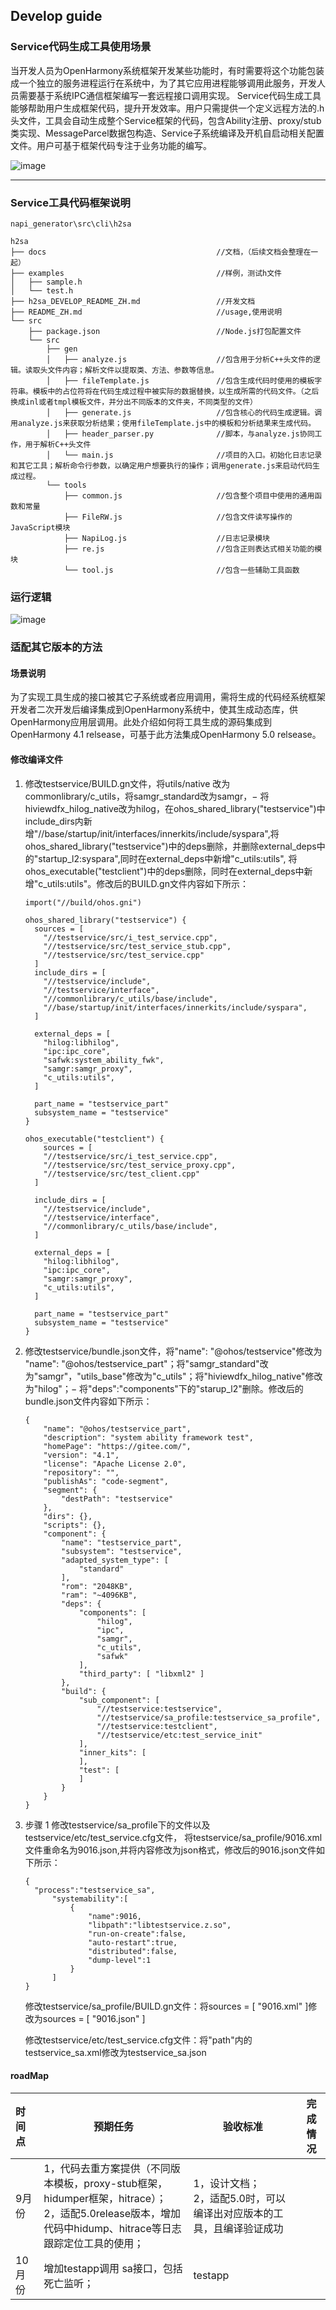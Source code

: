 ## Develop guide

### Service代码生成工具使用场景

​		当开发人员为OpenHarmony系统框架开发某些功能时，有时需要将这个功能包装成一个独立的服务进程运行在系统中，为了其它应用进程能够调用此服务，开发人员需要基于系统IPC通信框架编写一套远程接口调用实现。		Service代码生成工具能够帮助用户生成框架代码，提升开发效率。用户只需提供一个定义远程方法的.h头文件，工具会自动生成整个Service框架的代码，包含Ability注册、proxy/stub类实现、MessageParcel数据包构造、Service子系统编译及开机自启动相关配置文件。用户可基于框架代码专注于业务功能的编写。

![image](./docs/figures/service_frame_structure.png)

---

### Service工具代码框架说明

~~~
napi_generator\src\cli\h2sa

h2sa
├── docs                                      //文档，（后续文档会整理在一起）
├── examples                                  //样例，测试h文件
│   ├── sample.h
│   └── test.h            
├── h2sa_DEVELOP_README_ZH.md                 //开发文档
├── README_ZH.md                              //usage,使用说明
└── src
    ├── package.json                          //Node.js打包配置文件
    └── src
        ├── gen
        │   ├── analyze.js                    //包含用于分析C++头文件的逻辑。读取头文件内容；解析文件以提取类、方法、参数等信息。
        │   ├── fileTemplate.js               //包含生成代码时使用的模板字符串。模板中的占位符将在代码生成过程中被实际的数据替换，以生成所需的代码文件。（之后换成inl或者tmpl模板文件，并分出不同版本的文件夹，不同类型的文件）
        │   ├── generate.js                   //包含核心的代码生成逻辑。调用analyze.js来获取分析结果；使用fileTemplate.js中的模板和分析结果来生成代码。
        │   ├── header_parser.py              //脚本，与analyze.js协同工作，用于解析C++头文件
        │   └── main.js                       //项目的入口。初始化日志记录和其它工具；解析命令行参数，以确定用户想要执行的操作；调用generate.js来启动代码生成过程。
        └── tools
            ├── common.js                     //包含整个项目中使用的通用函数和常量
            ├── FileRW.js                     //包含文件读写操作的JavaScript模块
            ├── NapiLog.js                    //日志记录模块
            ├── re.js                         //包含正则表达式相关功能的模块
            └── tool.js                       //包含一些辅助工具函数
~~~

### 运行逻辑

![image](./docs/figures/service_runLogic.png)

### 适配其它版本的方法

#### 场景说明

为了实现工具生成的接口被其它子系统或者应用调用，需将生成的代码经系统框架开发者二次开发后编译集成到OpenHarmony系统中，使其生成动态库，供OpenHarmony应用层调用。此处介绍如何将工具生成的源码集成到OpenHarmony 4.1 relsease，可基于此方法集成OpenHarmony 5.0 relsease。

#### 修改编译文件

1. 修改testservice/BUILD.gn文件，将utils/native 改为 commonlibrary/c_utils，将samgr_standard改为samgr，− 将hiviewdfx_hilog_native改为hilog，在ohos_shared_library("testservice")中include_dirs内新增"//base/startup/init/interfaces/innerkits/include/syspara",将ohos_shared_library("testservice")中的deps删除，并删除external_deps中的"startup_l2:syspara",同时在external_deps中新增"c_utils:utils", 将ohos_executable("testclient")中的deps删除，同时在external_deps中新增"c_utils:utils"。修改后的BUILD.gn文件内容如下所示：

   ```
   import("//build/ohos.gni")
   
   ohos_shared_library("testservice") {
     sources = [
       "//testservice/src/i_test_service.cpp",
       "//testservice/src/test_service_stub.cpp",
       "//testservice/src/test_service.cpp"
     ]
     include_dirs = [
       "//testservice/include",
       "//testservice/interface",
       "//commonlibrary/c_utils/base/include",
       "//base/startup/init/interfaces/innerkits/include/syspara",
     ]
   
     external_deps = [
       "hilog:libhilog",
       "ipc:ipc_core",
       "safwk:system_ability_fwk",
       "samgr:samgr_proxy",
       "c_utils:utils",
     ]
   
     part_name = "testservice_part"
     subsystem_name = "testservice"
   }
   
   ohos_executable("testclient") {
       sources = [
       "//testservice/src/i_test_service.cpp",
       "//testservice/src/test_service_proxy.cpp",
       "//testservice/src/test_client.cpp"
     ]
   
     include_dirs = [
       "//testservice/include",
       "//testservice/interface",
       "//commonlibrary/c_utils/base/include",
     ]
   
     external_deps = [
       "hilog:libhilog",
       "ipc:ipc_core",
       "samgr:samgr_proxy",
       "c_utils:utils",
     ]
   
     part_name = "testservice_part"
     subsystem_name = "testservice"
   }
   ```

2. 修改testservice/bundle.json文件，将"name": "@ohos/testservice"修改为 "name": "@ohos/testservice_part"；将"samgr_standard"改为"samgr"，"utils_base"修改为"c_utils"；将"hiviewdfx_hilog_native"修改为"hilog"；− 将"deps":"components"下的"starup_l2"删除。修改后的bundle.json文件内容如下所示：

   ```
   {
       "name": "@ohos/testservice_part",
       "description": "system ability framework test",
       "homePage": "https://gitee.com/",
       "version": "4.1",
       "license": "Apache License 2.0",
       "repository": "",
       "publishAs": "code-segment",
       "segment": {
           "destPath": "testservice"
       },
       "dirs": {},
       "scripts": {},
       "component": {
           "name": "testservice_part",
           "subsystem": "testservice",
           "adapted_system_type": [
               "standard"
           ],
           "rom": "2048KB",
           "ram": "~4096KB",
           "deps": {
               "components": [
                   "hilog",
                   "ipc",
                   "samgr",
                   "c_utils",
                   "safwk"
               ],
               "third_party": [ "libxml2" ]
           },
           "build": {
               "sub_component": [
                   "//testservice:testservice",
                   "//testservice/sa_profile:testservice_sa_profile",
                   "//testservice:testclient",
                   "//testservice/etc:test_service_init"
               ],
               "inner_kits": [
               ],
               "test": [
               ]
           }
       }
   }
   ```

3. 步骤 1 修改testservice/sa_profile下的文件以及testservice/etc/test_service.cfg文件， 将testservice/sa_profile/9016.xml文件重命名为9016.json,并将内容修改为json格式，修改后的9016.json文件如下所示：

   ```
   {
     "process":"testservice_sa",
         "systemability":[
             {
                 "name":9016,
                 "libpath":"libtestservice.z.so",
                 "run-on-create":false,
                 "auto-restart":true,
                 "distributed":false,
                 "dump-level":1
             }
         ]
   }
   ```

   修改testservice/sa_profile/BUILD.gn文件：将sources = [ "9016.xml" ]修改为sources = [ "9016.json" ]

   修改testservice/etc/test_service.cfg文件：将"path"内的testservice_sa.xml修改为testservice_sa.json

#### roadMap

| 时间点 | 预期任务                                                     | 验收标准                                                     | 完成情况 |
| :----- | ------------------------------------------------------------ | ------------------------------------------------------------ | -------- |
| 9月份  | 1，代码去重方案提供（不同版本模板，proxy-stub框架，hidumper框架，hitrace）；<br />2，适配5.0release版本，增加代码中hidump、hitrace等日志跟踪定位工具的使用； | 1，设计文档；<br />2，适配5.0时，可以编译出对应版本的工具，且编译验证成功 |          |
| 10月份 | 增加testapp调用 sa接口，包括死亡监听；                       | testapp                                                      |          |

